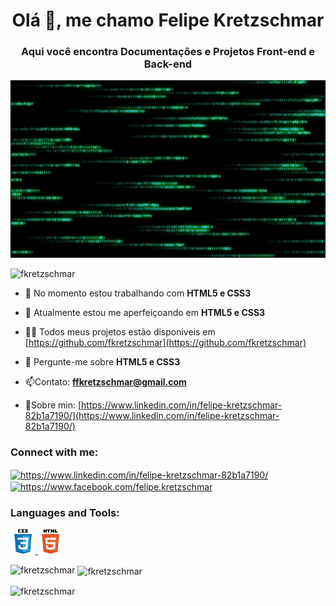 <h1 align="center">Olá 👋, me chamo Felipe Kretzschmar</h1>
<h3 align="center">Aqui você encontra Documentações e Projetos Front-end e Back-end</h3>

![imagem matrix](matrix.jpg)


<p align="left"> <img src="https://komarev.com/ghpvc/?username=fkretzschmar&label=Profile%20views&color=0e75b6&style=flat" alt="fkretzschmar" /> </p>

- 🔭 No momento estou trabalhando com **HTML5 e CSS3**

- 🌱 Atualmente estou me aperfeiçoando em **HTML5 e CSS3**

- 👨‍💻 Todos meus projetos estão disponiveis em [https://github.com/fkretzschmar](https://github.com/fkretzschmar)

- 💬 Pergunte-me sobre **HTML5 e CSS3**

- 📫Contato: **ffkretzschmar@gmail.com**

- 📄Sobre min: [https://www.linkedin.com/in/felipe-kretzschmar-82b1a7190/](https://www.linkedin.com/in/felipe-kretzschmar-82b1a7190/)

<h3 align="left">Connect with me:</h3>
<p align="left">
<a href="https://linkedin.com/in/https://www.linkedin.com/in/felipe-kretzschmar-82b1a7190/" target="blank"><img align="center" src="https://raw.githubusercontent.com/rahuldkjain/github-profile-readme-generator/master/src/images/icons/Social/linked-in-alt.svg" alt="https://www.linkedin.com/in/felipe-kretzschmar-82b1a7190/" height="30" width="40" /></a>
<a href="https://fb.com/https://www.facebook.com/felipe.kretzschmar" target="blank"><img align="center" src="https://raw.githubusercontent.com/rahuldkjain/github-profile-readme-generator/master/src/images/icons/Social/facebook.svg" alt="https://www.facebook.com/felipe.kretzschmar" height="30" width="40" /></a>
</p>

<h3 align="left">Languages and Tools:</h3>
<p align="left"> <a href="https://www.w3schools.com/css/" target="_blank" rel="noreferrer"> <img src="https://raw.githubusercontent.com/devicons/devicon/master/icons/css3/css3-original-wordmark.svg" alt="css3" width="40" height="40"/> </a> <a href="https://www.w3.org/html/" target="_blank" rel="noreferrer"> <img src="https://raw.githubusercontent.com/devicons/devicon/master/icons/html5/html5-original-wordmark.svg" alt="html5" width="40" height="40"/> </a> </p>

<p><img align="left" src="https://github-readme-stats.vercel.app/api/top-langs?username=fkretzschmar&show_icons=true&theme=dark&locale=en&layout=compact" alt="fkretzschmar" /></p>

<p>&nbsp;<img align="center" src="https://github-readme-stats.vercel.app/api?username=fkretzschmar&show_icons=true&theme=dark&locale=en" alt="fkretzschmar" /></p>

<p><img align="center" src="https://github-readme-streak-stats.herokuapp.com/?user=fkretzschmar&theme=dark" alt="fkretzschmar" /></p>
